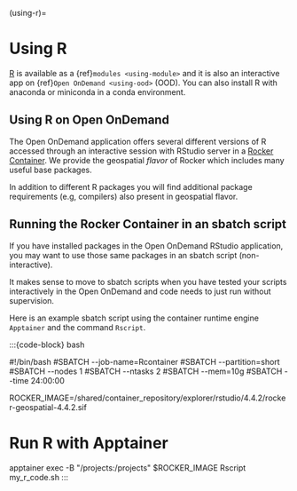 (using-r)=
# Using R

[R](https://www.r-project.org/) is available as a {ref}`modules <using-module>` and it is also an interactive app on {ref}`Open OnDemand <using-ood>` (OOD). You can also install R with anaconda or miniconda in a conda environment.

## Using R on Open OnDemand

The Open OnDemand application offers several different versions of R accessed through an interactive session with RStudio server in a [Rocker Container](https://rocker-project.org/images/versioned/rstudio). We provide the geospatial *flavor* of Rocker which includes many useful base packages.

In addition to different R packages you will find additional package requirements (e.g, compilers) also present in geospatial flavor.

## Running the Rocker Container in an sbatch script

If you have installed packages in the Open OnDemand RStudio application, you may want to use those same packages in an sbatch script (non-interactive).

It makes sense to move to sbatch scripts when you have tested your scripts interactively in the Open OnDemand and code needs to just run without supervision.

Here is an example sbatch script using the container runtime engine `Apptainer` and the command `Rscript`.

:::{code-block} bash

#!/bin/bash
#SBATCH --job-name=Rcontainer
#SBATCH --partition=short
#SBATCH --nodes 1
#SBATCH --ntasks 2
#SBATCH --mem=10g
#SBATCH --time 24:00:00

ROCKER_IMAGE=/shared/container_repository/explorer/rstudio/4.4.2/rocker-geospatial-4.4.2.sif

# Run R with Apptainer
apptainer exec -B "/projects:/projects" $ROCKER_IMAGE Rscript my_r_code.sh
:::